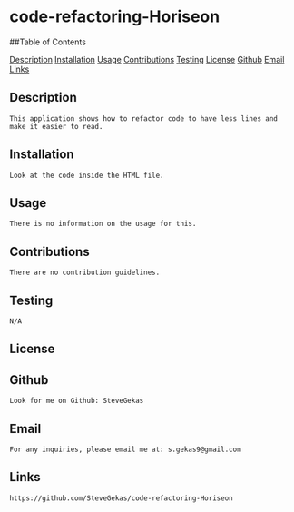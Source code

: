 # code-refactoring-Horiseon
  
   

  ##Table of Contents
  
   [Description](#description)
   [Installation](#installation)
   [Usage](#usage)
   [Contributions](#contributions)
   [Testing](#testing)
   [License](#license)
   [Github](#github)
   [Email](#email)
   [Links](#links)
  
  

  ## Description
    This application shows how to refactor code to have less lines and make it easier to read.

  ## Installation
    Look at the code inside the HTML file.

  ## Usage
    There is no information on the usage for this.

  ## Contributions
    There are no contribution guidelines.

  ## Testing
    N/A

  ## License
  
    
  ## Github
    Look for me on Github: SteveGekas

  ## Email
    For any inquiries, please email me at: s.gekas9@gmail.com

  ## Links
    https://github.com/SteveGekas/code-refactoring-Horiseon

